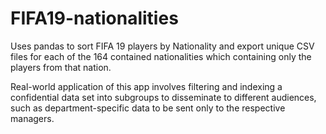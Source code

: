 # FIFA19-nationalities
Uses pandas to sort FIFA 19 players by Nationality and export unique CSV files for each of the 164 contained nationalities which containing only the players from that nation.

Real-world application of this app involves filtering and indexing a confidential data set into subgroups to disseminate to different audiences, such as department-specific data to be sent only to the respective managers. 

